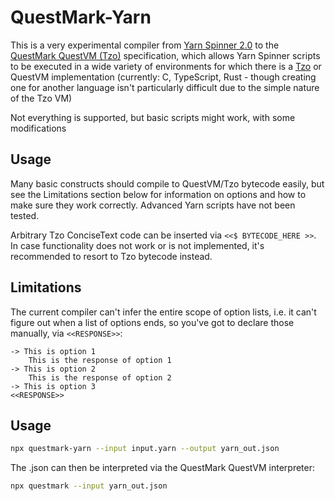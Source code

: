 # QuestMark-Yarn

This is a very experimental compiler from [Yarn Spinner 2.0](https://yarnspinner.dev/) to the [QuestMark QuestVM (Tzo)](https://github.com/jorisvddonk/questmark) specification, which allows Yarn Spinner scripts to be executed in a wide variety of environments for which there is a [Tzo](https://github.com/jorisvddonk/tzo) or QuestVM implementation (currently: C, TypeScript, Rust - though creating one for another language isn't particularly difficult due to the simple nature of the Tzo VM)

Not everything is supported, but basic scripts might work, with some modifications

## Usage

Many basic constructs should compile to QuestVM/Tzo bytecode easily, but see the Limitations section below for information on options and how to make sure they work correctly. Advanced Yarn scripts have not been tested.

Arbitrary Tzo ConciseText code can be inserted via `<<$ BYTECODE_HERE >>`. In case functionality does not work or is not implemented, it's recommended to resort to Tzo bytecode instead.

## Limitations

The current compiler can't infer the entire scope of option lists, i.e. it can't figure out when a list of options ends, so you've got to declare those manually, via `<<RESPONSE>>`:

```yarn
-> This is option 1
    This is the response of option 1
-> This is option 2
    This is the response of option 2
-> This is option 3
<<RESPONSE>>
```

## Usage

```sh
npx questmark-yarn --input input.yarn --output yarn_out.json
```

The .json can then be interpreted via the QuestMark QuestVM interpreter:

```sh
npx questmark --input yarn_out.json
```
